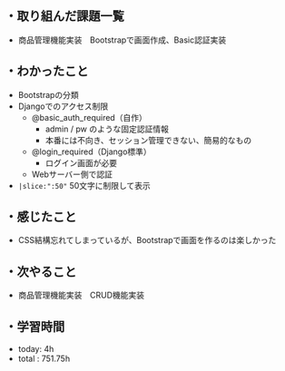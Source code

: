 ## ・取り組んだ課題一覧
- 商品管理機能実装　Bootstrapで画面作成、Basic認証実装

## ・わかったこと
- Bootstrapの分類
- Djangoでのアクセス制限
  - @basic_auth_required（自作）
    - admin / pw のような固定認証情報
    - 本番には不向き、セッション管理できない、簡易的なもの
  - @login_required（Django標準）
    - ログイン画面が必要
  - Webサーバー側で認証
- `|slice:":50"` 50文字に制限して表示

## ・感じたこと
- CSS結構忘れてしまっているが、Bootstrapで画面を作るのは楽しかった




## ・次やること
- 商品管理機能実装　CRUD機能実装
　
## ・学習時間
- today:  4h
- total  : 751.75h



